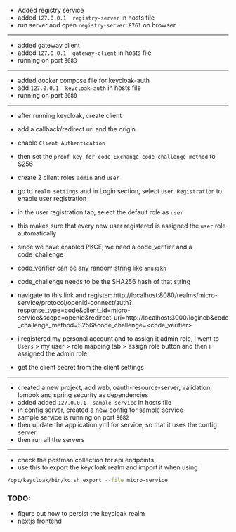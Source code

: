 - Added registry service
- added `127.0.0.1  registry-server` in hosts file
- run server and open `registry-server:8761` on browser

------------

- added gateway client
- added `127.0.0.1  gateway-client` in hosts file
- running on port `8083`

------------

- added docker compose file for keycloak-auth
- add `127.0.0.1  keycloak-auth` in hosts file
- running on port `8080`

------------


- after running keycloak, create client
- add a callback/redirect uri and the origin
- enable `Client Authentication`
- then set the `proof key for code Exchange code challenge method` to S256
- create 2 client roles `admin` and `user`
- go to `realm settings` and in Login section, select `User Registration` to enable user registration
- in the user registration tab, select the default role as `user`
- this makes sure that every new user registered is assigned the `user` role automatically

- since we have enabled PKCE, we need a code_verifier and a code_challenge
- code_verifier can be any random string like `anusikh`
- code_challenge needs to be the SHA256 hash of that string

- navigate to this link and register: http://localhost:8080/realms/micro-service/protocol/openid-connect/auth?response_type=code&client_id=micro-service&scope=openid&redirect_uri=http://localhost:3000/logincb&code_challenge_method=S256&code_challenge=<code_verifier>
- i registered my personal account and to assign it admin role, i went to `Users` > my user > role mapping tab > assign role button and then i assigned the admin role
- get the client secret from the client settings

------------

- created a new project, add web, oauth-resource-server, validation, lombok and spring security as dependencies
- added added `127.0.0.1  sample-service` in hosts file
- in config server, created a new config for sample service
- sample service is running on port `8082`
- then update the application.yml for service, so that it uses the config server
- then run all the servers

------------

- check the postman collection for api endpoints
- use this to export the keycloak realm and import it when using
```sh
/opt/keycloak/bin/kc.sh export --file micro-service
```




### TODO:
- figure out how to persist the keycloak realm
- nextjs frontend